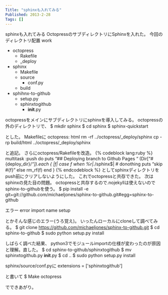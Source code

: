 ```yaml
---
Title: "sphinxも入れてみる"
Published: 2013-2-28
Tags: []
---
```


sphinxも入れてみる
OctopressのサブディレクトリにSphinxを入れた。
今回のディレクトリ配置
work
  + octopress
    + Rakefile
    + _deploy
  + sphinx
    + Makefile
    + source
      + conf.py
    + build
  + sphihnx-to-github
    + setup.py
    + sphinxtogithub
      + __init__.py

octopressをメインにサブディレクトリにsphinxを導入してみる。
octopressの外のディレクトリで、
$ mkdir sphinx
$ cd sphinx
$ sphinx-quickstart

とした。 Makefileに
octopress: html
    rm -rf ../octopress/_deploy/sphinx
    cp -rp build/html ../octopress/_deploy/sphinx

と追記。 さらにoctopress/Rakefileを改造。
{% codeblock lang:ruby %} multitask :push do puts “## Deploying branch
to Github Pages “ (Dir[“#{deploy_dir}/*“]).each { |f| case f when
%r|.*/sphinx\$| # donothing puts “skip #{f}” else rm_rf(f) end } {%
endcodeblock %}
としてsphinxディレクトリをpush前にクリアしないようにした。
これでoctopressと共存できた。
次はsphinxの見た目の問題。
octopressと共存するので.nojekyllは使えないのでsphinx-to-githubを使う。
$ pip install -e git+git://github.com/michaeljones/sphinx-to-github.git#egg=sphinx-to-github

エラー
error import name setup

とかそんな感じのエラー(うろ覚え)。
いったんローカルにcloneして調べてみる。
$ git clone https://github.com/michaeljones/sphinx-to-github.git
$ cd sphinx-to-github
$ sudo python setup.py install

しばらく調べた結果、
python3でモジュールimportの仕様が変わったのが原因と理解。直した。
$ cd sphinx-to-github/sphinxtogithub
$ mv sphinxtogithub.py __init__.py
$ cd ..
$ sudo python setup.py install

sphinx/source/conf.pyに
extensions = ['sphinxtogithub']

と書いて
$ Make octopress

でできあがり。
